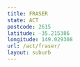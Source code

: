 ```yaml
---
title: FRASER
state: ACT
postcode: 2615
latitude: -35.215386
longitude: 149.029308
url: /act/fraser/
layout: suburb
---
```

